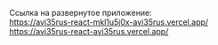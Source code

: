 Ссылка на развернутое приложение: 
<br/>https://avi35rus-react-mkl1u5j0x-avi35rus.vercel.app/
<br/>https://avi35rus-react-avi35rus.vercel.app/